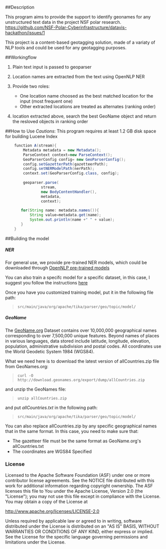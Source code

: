 ##Description

This program aims to provide the support to identify geonames for any unstructured text data in the project NSF polar research. https://github.com/NSF-Polar-Cyberinfrastructure/datavis-hackathon/issues/1

This project is a content-based geotagging solution, made of a variaty of NLP tools and could be used for any geotagging purposes. 

##Workingflow

1. Plain text input is passed to geoparser

2. Location names are extracted from the text using OpenNLP NER

3. Provide two roles: 
	* One location name choosed as the best matched location for the input (most frequent one)
	* Other extracted locations are treated as alternates (ranking order)

4. location extracted above, search the best GeoName object and return the resloved objects in ranking order

##How to Use
*Cautions*: This program requires at least 1.2 GB disk space for building Lucene Index

```Java
	function A(stream){
		Metadata metadata = new Metadata();
        ParseContext context=new ParseContext();
        GeoParserConfig config= new GeoParserConfig();
        config.setGazetterPath(gazetteerPath);
        config.setNERModelPath(nerPath);
        context.set(GeoParserConfig.class, config);
               
        geoparser.parse(
                stream,
                new BodyContentHandler(),
                metadata,
                context);
   
       for(String name: metadata.names()){
    	   String value=metadata.get(name);
    	   System.out.println(name +" " + value);    	   
       }
    }
```

##Building the model

##### NER
For general use, we provide pre-trained NER models, which could be downloaded through [OpenNLP pre-trained models](http://opennlp.sourceforge.net/models-1.5/)

You can also train a specifc model for a specific dataset, in this case, I suggest you follow the instructions [here](http://opennlp.apache.org/documentation/1.5.3/manual/opennlp.html#tools.namefind.training)

Once you have you customized training model, put it in the following file path:
>`src/main/java/org/apache/tika/parser/geo/topic/model/`

##### GeoName
The [GeoName.org](http://download.geonames.org/export/dump/) Dataset contains over 10,000,000 geographical names corresponding to over 7,500,000 unique features. Beyond names of places in various languages, data stored include latitude, longitude, elevation, population, administrative subdivision and postal codes. All coordinates use the World Geodetic System 1984 (WGS84).

What we need here is to download the latest version of allCountries.zip file from GeoNames.org:
> `curl -O http://download.geonames.org/export/dump/allCountries.zip`

and unzip the GeoNames file:
> `unzip allCountries.zip`

and put  _allCountries.txt_ in the following path:
> `src/main/java/org/apache/tika/parser/geo/topic/model/`

You can also replace allCountries.zip by any specific geographical names that in the same format. In this case, you need to make sure that:
- The gazetteer file must be the same format as GeoName.org's allCountries.txt
- The coordinates are WGS84 Specified

### License
 Licensed to the Apache Software Foundation (ASF) under one or more
 contributor license agreements. See the NOTICE file distributed with
 this work for additional information regarding copyright ownership.
 The ASF licenses this file to You under the Apache License, Version 2.0
 (the "License"); you may not use this file except in compliance with
 the License. You may obtain a copy of the License at

 http://www.apache.org/licenses/LICENSE-2.0

 Unless required by applicable law or agreed to in writing, software
 distributed under the License is distributed on an "AS IS" BASIS,
 WITHOUT WARRANTIES OR CONDITIONS OF ANY KIND, either express or implied.
 See the License for the specific language governing permissions and
 limitations under the License.
